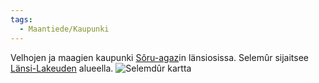 ```yaml
---
tags:
  - Maantiede/Kaupunki
---
```

Velhojen ja maagien kaupunki [Sôru-agaz](Sôru-agaz.md)in länsiosissa. Selemûr sijaitsee [Länsi-Lakeuden](Lakeus) alueella.
![Selemdûr kartta](Selemdûr%20kartta.png)
